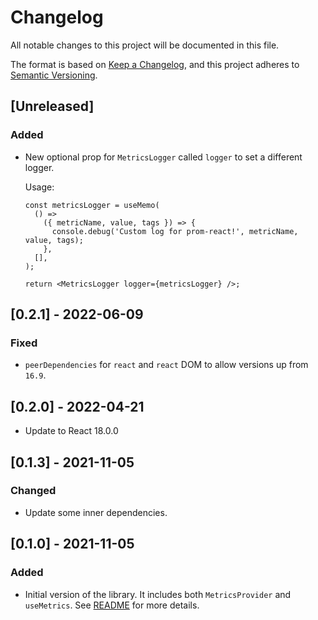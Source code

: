 # Changelog

All notable changes to this project will be documented in this file.

The format is based on [Keep a Changelog](https://keepachangelog.com/en/1.0.0/),
and this project adheres to [Semantic Versioning](https://semver.org/spec/v2.0.0.html).

## [Unreleased]

### Added

- New optional prop for `MetricsLogger` called `logger` to set a different logger.

  Usage:

  ```tsx
  const metricsLogger = useMemo(
    () =>
      ({ metricName, value, tags }) => {
        console.debug('Custom log for prom-react!', metricName, value, tags);
      },
    [],
  );

  return <MetricsLogger logger={metricsLogger} />;
  ```

## [0.2.1] - 2022-06-09

### Fixed

- `peerDependencies` for `react` and `react` DOM to allow versions up from `16.9`.

## [0.2.0] - 2022-04-21

- Update to React 18.0.0

## [0.1.3] - 2021-11-05

### Changed

- Update some inner dependencies.

## [0.1.0] - 2021-11-05

### Added

- Initial version of the library. It includes both `MetricsProvider` and `useMetrics`. See [README](./README.md) for more details.
